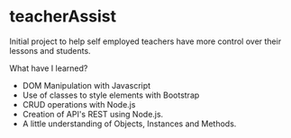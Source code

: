 # teacherAssist
Initial project to help self employed teachers have more control over their lessons and students.

What have I learned?

* DOM Manipulation with Javascript
* Use of classes to style elements with Bootstrap
* CRUD operations with Node.js
* Creation of API's REST using Node.js.
* A little understanding of Objects, Instances and Methods.

